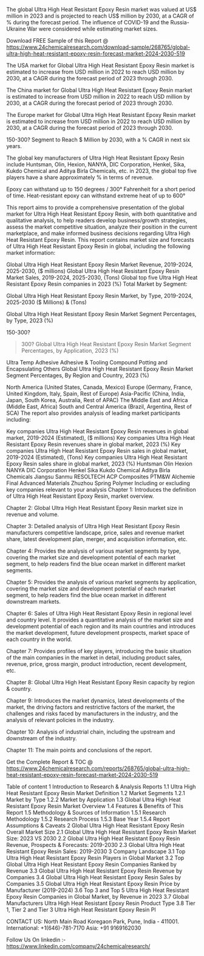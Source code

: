 The global Ultra High Heat Resistant Epoxy Resin market was valued at US$ million in 2023 and is projected to reach US$ million by 2030, at a CAGR of % during the forecast period. The influence of COVID-19 and the Russia-Ukraine War were considered while estimating market sizes.

Download FREE Sample of this Report @ https://www.24chemicalresearch.com/download-sample/268765/global-ultra-high-heat-resistant-epoxy-resin-forecast-market-2024-2030-519

The USA market for Global Ultra High Heat Resistant Epoxy Resin market is estimated to increase from USD million in 2022 to reach USD million by 2030, at a CAGR during the forecast period of 2023 through 2030.

The China market for Global Ultra High Heat Resistant Epoxy Resin market is estimated to increase from USD million in 2022 to reach USD million by 2030, at a CAGR during the forecast period of 2023 through 2030.

The Europe market for Global Ultra High Heat Resistant Epoxy Resin market is estimated to increase from USD million in 2022 to reach USD million by 2030, at a CAGR during the forecast period of 2023 through 2030.

150-300? Segment to Reach $ Million by 2030, with a % CAGR in next six years.

The global key manufacturers of Ultra High Heat Resistant Epoxy Resin include Huntsman, Olin, Hexion, NANYA, DIC Corporation, Henkel, Sika, Kukdo Chemical and Aditya Birla Chemicals, etc. in 2023, the global top five players have a share approximately % in terms of revenue.

Epoxy can withstand up to 150 degrees / 300° Fahrenheit for a short period of time. Heat-resistant epoxy can withstand extreme heat of up to 600° 

This report aims to provide a comprehensive presentation of the global market for Ultra High Heat Resistant Epoxy Resin, with both quantitative and qualitative analysis, to help readers develop business/growth strategies, assess the market competitive situation, analyze their position in the current marketplace, and make informed business decisions regarding Ultra High Heat Resistant Epoxy Resin. This report contains market size and forecasts of Ultra High Heat Resistant Epoxy Resin in global, including the following market information:

Global Ultra High Heat Resistant Epoxy Resin Market Revenue, 2019-2024, 2025-2030, ($ millions)
Global Ultra High Heat Resistant Epoxy Resin Market Sales, 2019-2024, 2025-2030, (Tons)
Global top five Ultra High Heat Resistant Epoxy Resin companies in 2023 (%)
Total Market by Segment:

Global Ultra High Heat Resistant Epoxy Resin Market, by Type, 2019-2024, 2025-2030 ($ Millions) & (Tons)

Global Ultra High Heat Resistant Epoxy Resin Market Segment Percentages, by Type, 2023 (%)

150-300?
>300?
Global Ultra High Heat Resistant Epoxy Resin Market Segment Percentages, by Application, 2023 (%)

Ultra Temp Adhesive
Adhesive & Tooling Compound
Potting and Encapsulating
Others
Global Ultra High Heat Resistant Epoxy Resin Market Segment Percentages, By Region and Country, 2023 (%)

North America (United States, Canada, Mexico)
Europe (Germany, France, United Kingdom, Italy, Spain, Rest of Europe)
Asia-Pacific (China, India, Japan, South Korea, Australia, Rest of APAC)
The Middle East and Africa (Middle East, Africa)
South and Central America (Brazil, Argentina, Rest of SCA)
The report also provides analysis of leading market participants including:

Key companies Ultra High Heat Resistant Epoxy Resin revenues in global market, 2019-2024 (Estimated), ($ millions)
Key companies Ultra High Heat Resistant Epoxy Resin revenues share in global market, 2023 (%)
Key companies Ultra High Heat Resistant Epoxy Resin sales in global market, 2019-2024 (Estimated), (Tons)
Key companies Ultra High Heat Resistant Epoxy Resin sales share in global market, 2023 (%)
Huntsman
Olin
Hexion
NANYA
DIC Corporation
Henkel
Sika
Kukdo Chemical
Aditya Birla Chemicals
Jiangsu Sanmu
RESOLTECH
ACP Composites
PTM&W
Alchemie
Final Advanced Materials
Zhuzhou Spring Polymer
Including or excluding key companies relevant to your analysis
Chapter 1: Introduces the definition of Ultra High Heat Resistant Epoxy Resin, market overview.

Chapter 2: Global Ultra High Heat Resistant Epoxy Resin market size in revenue and volume.

Chapter 3: Detailed analysis of Ultra High Heat Resistant Epoxy Resin manufacturers competitive landscape, price, sales and revenue market share, latest development plan, merger, and acquisition information, etc.

Chapter 4: Provides the analysis of various market segments by type, covering the market size and development potential of each market segment, to help readers find the blue ocean market in different market segments.

Chapter 5: Provides the analysis of various market segments by application, covering the market size and development potential of each market segment, to help readers find the blue ocean market in different downstream markets.

Chapter 6: Sales of Ultra High Heat Resistant Epoxy Resin in regional level and country level. It provides a quantitative analysis of the market size and development potential of each region and its main countries and introduces the market development, future development prospects, market space of each country in the world.

Chapter 7: Provides profiles of key players, introducing the basic situation of the main companies in the market in detail, including product sales, revenue, price, gross margin, product introduction, recent development, etc.

Chapter 8: Global Ultra High Heat Resistant Epoxy Resin capacity by region & country.

Chapter 9: Introduces the market dynamics, latest developments of the market, the driving factors and restrictive factors of the market, the challenges and risks faced by manufacturers in the industry, and the analysis of relevant policies in the industry.

Chapter 10: Analysis of industrial chain, including the upstream and downstream of the industry.

Chapter 11: The main points and conclusions of the report.

Get the Complete Report & TOC @ https://www.24chemicalresearch.com/reports/268765/global-ultra-high-heat-resistant-epoxy-resin-forecast-market-2024-2030-519

Table of content
1 Introduction to Research & Analysis Reports
1.1 Ultra High Heat Resistant Epoxy Resin Market Definition
1.2 Market Segments
1.2.1 Market by Type
1.2.2 Market by Application
1.3 Global Ultra High Heat Resistant Epoxy Resin Market Overview
1.4 Features & Benefits of This Report
1.5 Methodology & Sources of Information
1.5.1 Research Methodology
1.5.2 Research Process
1.5.3 Base Year
1.5.4 Report Assumptions & Caveats
2 Global Ultra High Heat Resistant Epoxy Resin Overall Market Size
2.1 Global Ultra High Heat Resistant Epoxy Resin Market Size: 2023 VS 2030
2.2 Global Ultra High Heat Resistant Epoxy Resin Revenue, Prospects & Forecasts: 2019-2030
2.3 Global Ultra High Heat Resistant Epoxy Resin Sales: 2019-2030
3 Company Landscape
3.1 Top Ultra High Heat Resistant Epoxy Resin Players in Global Market
3.2 Top Global Ultra High Heat Resistant Epoxy Resin Companies Ranked by Revenue
3.3 Global Ultra High Heat Resistant Epoxy Resin Revenue by Companies
3.4 Global Ultra High Heat Resistant Epoxy Resin Sales by Companies
3.5 Global Ultra High Heat Resistant Epoxy Resin Price by Manufacturer (2019-2024)
3.6 Top 3 and Top 5 Ultra High Heat Resistant Epoxy Resin Companies in Global Market, by Revenue in 2023
3.7 Global Manufacturers Ultra High Heat Resistant Epoxy Resin Product Type
3.8 Tier 1, Tier 2 and Tier 3 Ultra High Heat Resistant Epoxy Resin Pl

CONTACT US:
North Main Road Koregaon Park, Pune, India - 411001.
International: +1(646)-781-7170
Asia: +91 9169162030

Follow Us On linkedin :- https://www.linkedin.com/company/24chemicalresearch/
